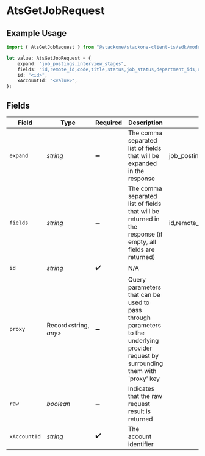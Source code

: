 # AtsGetJobRequest

## Example Usage

```typescript
import { AtsGetJobRequest } from "@stackone/stackone-client-ts/sdk/models/operations";

let value: AtsGetJobRequest = {
    expand: "job_postings,interview_stages",
    fields: "id,remote_id,code,title,status,job_status,department_ids,remote_department_ids,location_ids,remote_location_ids,hiring_team,interview_stages,confidential,created_at,updated_at",
    id: "<id>",
    xAccountId: "<value>",
};
```

## Fields

| Field                                                                                                                                                                           | Type                                                                                                                                                                            | Required                                                                                                                                                                        | Description                                                                                                                                                                     | Example                                                                                                                                                                         |
| ------------------------------------------------------------------------------------------------------------------------------------------------------------------------------- | ------------------------------------------------------------------------------------------------------------------------------------------------------------------------------- | ------------------------------------------------------------------------------------------------------------------------------------------------------------------------------- | ------------------------------------------------------------------------------------------------------------------------------------------------------------------------------- | ------------------------------------------------------------------------------------------------------------------------------------------------------------------------------- |
| `expand`                                                                                                                                                                        | *string*                                                                                                                                                                        | :heavy_minus_sign:                                                                                                                                                              | The comma separated list of fields that will be expanded in the response                                                                                                        | job_postings,interview_stages                                                                                                                                                   |
| `fields`                                                                                                                                                                        | *string*                                                                                                                                                                        | :heavy_minus_sign:                                                                                                                                                              | The comma separated list of fields that will be returned in the response (if empty, all fields are returned)                                                                    | id,remote_id,code,title,status,job_status,department_ids,remote_department_ids,location_ids,remote_location_ids,hiring_team,interview_stages,confidential,created_at,updated_at |
| `id`                                                                                                                                                                            | *string*                                                                                                                                                                        | :heavy_check_mark:                                                                                                                                                              | N/A                                                                                                                                                                             |                                                                                                                                                                                 |
| `proxy`                                                                                                                                                                         | Record<string, *any*>                                                                                                                                                           | :heavy_minus_sign:                                                                                                                                                              | Query parameters that can be used to pass through parameters to the underlying provider request by surrounding them with 'proxy' key                                            |                                                                                                                                                                                 |
| `raw`                                                                                                                                                                           | *boolean*                                                                                                                                                                       | :heavy_minus_sign:                                                                                                                                                              | Indicates that the raw request result is returned                                                                                                                               |                                                                                                                                                                                 |
| `xAccountId`                                                                                                                                                                    | *string*                                                                                                                                                                        | :heavy_check_mark:                                                                                                                                                              | The account identifier                                                                                                                                                          |                                                                                                                                                                                 |